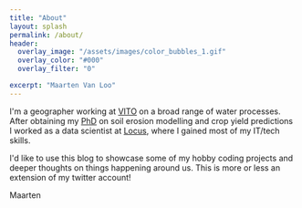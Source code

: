 ```yaml
---
title: "About"
layout: splash
permalink: /about/
header:
  overlay_image: "/assets/images/color_bubbles_1.gif"
  overlay_color: "#000"
  overlay_filter: "0"

excerpt: "Maarten Van Loo"
---
```


I'm a geographer working at [VITO](https://vito.be/en) on a broad range of water processes. After obtaining my [PhD](https://limo.libis.be/primo-explore/fulldisplay?docid=LIRIAS1740010&context=L&vid=Lirias&search_scope=Lirias&tab=default_tab&lang=en_US&fromSitemap=1) on soil erosion modelling and crop yield predictions I worked as a data scientist at [Locus](https://locus.earth/), where I gained most of my IT/tech skills.

I'd like to use this blog to showcase some of my hobby coding projects and deeper thoughts on things happening around us. This is more or less an extension of my twitter account!

Maarten